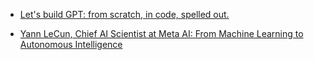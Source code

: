 - [Let's build GPT: from scratch, in code, spelled out.](https://youtu.be/kCc8FmEb1nY)

- [Yann LeCun, Chief AI Scientist at Meta AI: From Machine Learning to Autonomous Intelligence](https://youtu.be/mViTAXCg1xQ)

